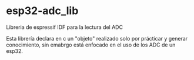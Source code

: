 # esp32-adc_lib
Libreria de espressif IDF para la lectura del ADC

Esta librería declara en c un "objeto" realizado solo por prácticar y generar conocimiento, 
sin emabrgo está enfocado en el uso de los ADC de un esp32.
